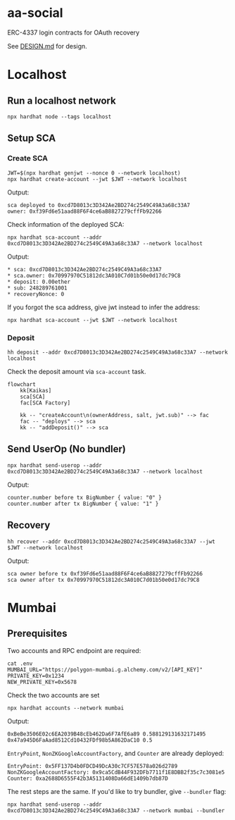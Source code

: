 # aa-social

ERC-4337 login contracts for OAuth recovery

See [DESIGN.md](./DESIGN.md) for design.

# Localhost

## Run a localhost network

```
npx hardhat node --tags localhost
```

## Setup SCA

### Create SCA

```
JWT=$(npx hardhat genjwt --nonce 0 --network localhost)
npx hardhat create-account --jwt $JWT --network localhost
```

Output:

```
sca deployed to 0xcd7D8013c3D342Ae2BD274c2549C49A3a68c33A7
owner: 0xf39Fd6e51aad88F6F4ce6aB8827279cffFb92266
```

Check information of the deployed SCA:

```
npx hardhat sca-account --addr 0xcd7D8013c3D342Ae2BD274c2549C49A3a68c33A7 --network localhost
```

Output:

```
* sca: 0xcd7D8013c3D342Ae2BD274c2549C49A3a68c33A7
* sca.owner: 0x70997970C51812dc3A010C7d01b50e0d17dc79C8
* deposit: 0.00ether
* sub: 248289761001
* recoveryNonce: 0
```

If you forgot the sca address, give jwt instead to infer the address:

```
npx hardhat sca-account --jwt $JWT --network localhost
```

### Deposit

```
hh deposit --addr 0xcd7D8013c3D342Ae2BD274c2549C49A3a68c33A7 --network localhost
```

Check the deposit amount via `sca-account` task.

```mermaid
flowchart
	kk[Kaikas]
	sca[SCA]
	fac[SCA Factory]

	kk -- "createAccount\n(ownerAddress, salt, jwt.sub)" --> fac
	fac -- "deploys" --> sca
	kk -- "addDeposit()" --> sca
```

## Send UserOp (No bundler)

```
npx hardhat send-userop --addr 0xcd7D8013c3D342Ae2BD274c2549C49A3a68c33A7 --network localhost
```

Output:

```
counter.number before tx BigNumber { value: "0" }
counter.number after tx BigNumber { value: "1" }
```

## Recovery

```
hh recover --addr 0xcd7D8013c3D342Ae2BD274c2549C49A3a68c33A7 --jwt $JWT --network localhost
```

Output:

```
sca owner before tx 0xf39Fd6e51aad88F6F4ce6aB8827279cffFb92266
sca owner after tx 0x70997970C51812dc3A010C7d01b50e0d17dc79C8
```

# Mumbai

## Prerequisites

Two accounts and RPC endpoint are required:

```
cat .env
MUMBAI_URL="https://polygon-mumbai.g.alchemy.com/v2/[API_KEY]"
PRIVATE_KEY=0x1234
NEW_PRIVATE_KEY=0x5678
```

Check the two accounts are set

```
npx hardhat accounts --network mumbai
```

Output:

```
0xBeBe3506E02c6EA2039B48cEb462Da6F7AfE6a89 0.588129131632171495
0x47a945D6FaAad8512Cd10432FDf98b5A862DaC10 0.5
```

`EntryPoint`, `NonZKGoogleAccountFactory`, and `Counter` are already deployed:

```
EntryPoint: 0x5FF137D4b0FDCD49DcA30c7CF57E578a026d2789
NonZKGoogleAccountFactory: 0x9ca5CdB44F932DFb7711f1E8DBB2f35c7c3081e5
Counter: 0xa2688D6555F42b3A5131408Da66dE1409b7db87D
```

The rest steps are the same. If you'd like to try bundler, give `--bundler` flag:

```
npx hardhat send-userop --addr 0xcd7D8013c3D342Ae2BD274c2549C49A3a68c33A7 --network mumbai --bundler
```

